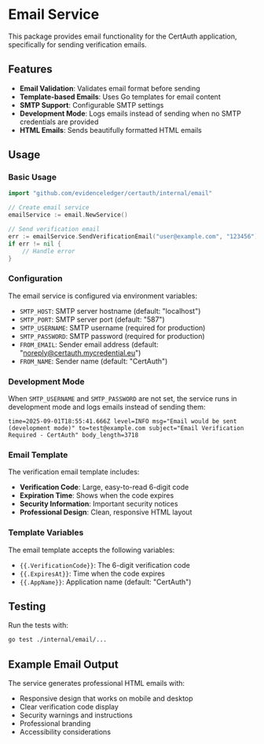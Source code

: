 # Email Service

This package provides email functionality for the CertAuth application, specifically for sending verification emails.

## Features

- **Email Validation**: Validates email format before sending
- **Template-based Emails**: Uses Go templates for email content
- **SMTP Support**: Configurable SMTP settings
- **Development Mode**: Logs emails instead of sending when no SMTP credentials are provided
- **HTML Emails**: Sends beautifully formatted HTML emails

## Usage

### Basic Usage

```go
import "github.com/evidenceledger/certauth/internal/email"

// Create email service
emailService := email.NewService()

// Send verification email
err := emailService.SendVerificationEmail("user@example.com", "123456")
if err != nil {
    // Handle error
}
```

### Configuration

The email service is configured via environment variables:

- `SMTP_HOST`: SMTP server hostname (default: "localhost")
- `SMTP_PORT`: SMTP server port (default: "587")
- `SMTP_USERNAME`: SMTP username (required for production)
- `SMTP_PASSWORD`: SMTP password (required for production)
- `FROM_EMAIL`: Sender email address (default: "noreply@certauth.mycredential.eu")
- `FROM_NAME`: Sender name (default: "CertAuth")

### Development Mode

When `SMTP_USERNAME` and `SMTP_PASSWORD` are not set, the service runs in development mode and logs emails instead of sending them:

```
time=2025-09-01T18:55:41.666Z level=INFO msg="Email would be sent (development mode)" to=test@example.com subject="Email Verification Required - CertAuth" body_length=3718
```

### Email Template

The verification email template includes:

- **Verification Code**: Large, easy-to-read 6-digit code
- **Expiration Time**: Shows when the code expires
- **Security Information**: Important security notices
- **Professional Design**: Clean, responsive HTML layout

### Template Variables

The email template accepts the following variables:

- `{{.VerificationCode}}`: The 6-digit verification code
- `{{.ExpiresAt}}`: Time when the code expires
- `{{.AppName}}`: Application name (default: "CertAuth")

## Testing

Run the tests with:

```bash
go test ./internal/email/...
```

## Example Email Output

The service generates professional HTML emails with:

- Responsive design that works on mobile and desktop
- Clear verification code display
- Security warnings and instructions
- Professional branding
- Accessibility considerations
